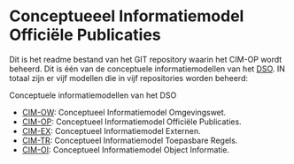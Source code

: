 # Conceptueeel Informatiemodel Officiële Publicaties

Dit is het readme bestand van het GIT repository waarin het CIM-OP wordt beheerd. Dit is één van de conceptuele informatiemodellen van het [DSO](https://aandeslagmetdeomgevingswet.nl/implementatie/digitaal-stelsel/). IN totaal zijn er vijf modellen die in vijf repositories worden beheerd:

Conceptuele informatiemodellen van het DSO

 - [CIM-OW](https://github.com/Geonovum/dso-cim-ow): Conceptueel Informatiemodel Omgevingswet.
 - [CIM-OP](https://github.com/Geonovum/dso-cim-op): Conceptueel Informatiemodel Officiële Publicaties. 
 - [CIM-EX](https://github.com/Geonovum/dso-cim-ex): Conceptueel Informatiemodel Externen.
 - [CIM-TR](https://github.com/Geonovum/dso-cim-tr): Conceptueel Informatiemodel Toepasbare Regels. 
 - [CIM-OI](https://github.com/Geonovum/dso-cim-oi): Conceptueel Informatiemodel Object Informatie.
